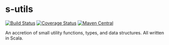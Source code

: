 # s-utils

[![Build Status](https://travis-ci.org/malcolmgreaves/s-utils.svg?branch=master)](https://travis-ci.org/malcolmgreaves/s-utils)
[![Coverage Status](https://coveralls.io/repos/github/malcolmgreaves/s-utils/badge.svg?branch=master)](https://coveralls.io/github/malcolmgreaves/s-utils?branch=master)
[![Maven Central](https://maven-badges.herokuapp.com/maven-central/io.malcolmgreaves/s-util-std_2.11/badge.svg?style=plastic)](https://maven-badges.herokuapp.com/maven-central/io.malcolmgreaves/s-util-std_2.11)


An accretion of small utility functions, types, and data structures. All written in Scala.
